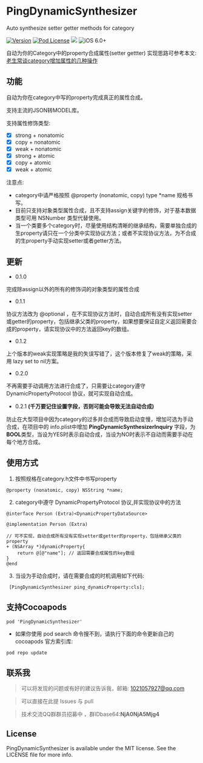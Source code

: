 # PingDynamicSynthesizer
Auto synthesize setter getter methods for category

[![Version](https://img.shields.io/cocoapods/v/PingDynamicSynthesizer.svg?style=flat)](http://cocoapods.org/pods/PingDynamicSynthesizer)
[![Pod License](http://img.shields.io/cocoapods/l/PingDynamicSynthesizer.svg?style=flat)](https://opensource.org/licenses/MIT)
![](https://img.shields.io/badge/language-objc-orange.svg)
![iOS 6.0+](https://img.shields.io/badge/iOS-6.0%2B-blue.svg)

自动为你的Category中的property合成属性(setter gettter)
实现思路可参考本文:[老生常谈category增加属性的几种操作](https://www.junghsu.top)

## 功能
自动为你在category中写的property完成真正的属性合成。

支持主流的JSON转MODEL库。

支持属性修饰类型:
- [x]  strong + nonatomic
- [x]  copy + nonatomic
- [x]  weak + nonatomic 
- [x]  strong + atomic
- [x]  copy + atomic
- [x]  weak + atomic

注意点: 
* category中请严格按照 @property (nonatomic, copy) type *name 规格书写。
* 目前只支持对象类型属性合成，且不支持assign关键字的修饰，对于基本数据类型可用 NSNumber 类型代替使用。
* 当一个类要多个category时，尽量使用结构清晰的继承结构，需要单独合成的生property请只在一个分类中实现协议方法；或者不实现协议方法，为不合成的生property手动实现setter或者getter方法。



## 更新
* 0.1.0 

完成除assign以外的所有的修饰词的对象类型的属性合成

* 0.1.1

协议方法改为 @optional ，在不实现协议方法时，自动合成所有没有实现setter或getter的property，包括继承父类的property，如果想要保证自定义返回需要合成的property，请实现协议中的方法返回key的数组。

* 0.1.2 

上个版本的weak实现策略是我的失误写错了，这个版本修复了weak的策略，采用 lazy set to nil方案。

* 0.2.0

不再需要手动调用方法进行合成了，只需要让category遵守 DynamicPropertyProtocol 协议，就可实现自动合成。

* 0.2.1  **(千万要记住设置字段，否则可能会导致无法自动合成)**

防止在大型项目中因为category的过多并合成而导致启动变慢，增加可选为手动合成，在项目中的 info.plist中增加 **PingDynamicSynthesizerInquiry**  字段，为**BOOL**类型，当设为YES时表示自动合成，当设为NO时表示不自动而需要手动在每个地方合成。

## 使用方式
1. 按照规格在category.h文件中书写property

```
@property (nonatomic, copy) NSString *name;

```
2. category中遵守 DynamicPropertyProtocol 协议,并实现协议中的方法
```
@interface Person (Extra)<DynamicPropertyDataSource>

@implementation Person (Extra)

// 可不实现，自动合成所有没有实现setter或getter的property，包括继承父类的property
+ (NSArray *)dynamicProperty{
    return @[@"name"]; // 返回需要合成属性的key数组
}
@end

```

3. 当设为手动合成时，请在需要合成的时机调用如下代码:
```
 [PingDynamicSynthesizer ping_dynamicProperty:cls];
```

## 支持Cocoapods
```
pod 'PingDynamicSynthesizer'
```
* 如果你使用 pod search 命令搜不到，请执行下面的命令更新自己的 cocoapods 官方索引库:

```
pod repo update
```

## 联系我

> 可以将发现的问题或有好的建议告诉我，邮箱: 1021057927@qq.com

> 可以直接在此提 Issues 与 pull

> 技术交流QQ群群员招募中 ，群IDbase64:**NjA0NjA5Mjg4**

## License

PingDynamicSynthesizer is available under the MIT license. See the LICENSE file for more info.
